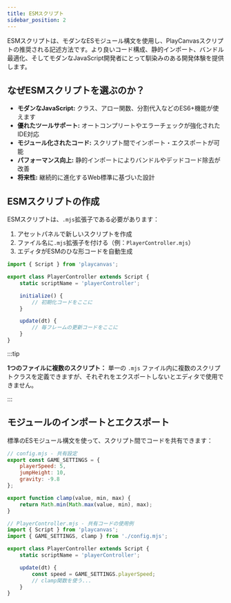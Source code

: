 ```yaml
---
title: ESMスクリプト
sidebar_position: 2
---
```


ESMスクリプトは、モダンなESモジュール構文を使用し、PlayCanvasスクリプトの推奨される記述方法です。より良いコード構成、静的インポート、バンドル最適化、そしてモダンなJavaScript開発者にとって馴染みのある開発体験を提供します。

## なぜESMスクリプトを選ぶのか？

* **モダンなJavaScript:** クラス、アロー関数、分割代入などのES6+機能が使えます
* **優れたツールサポート:** オートコンプリートやエラーチェックが強化されたIDE対応
* **モジュール化されたコード:** スクリプト間でインポート・エクスポートが可能
* **パフォーマンス向上:** 静的インポートによりバンドルやデッドコード除去が改善
* **将来性:** 継続的に進化するWeb標準に基づいた設計

## ESMスクリプトの作成

ESMスクリプトは、`.mjs`拡張子である必要があります：

1. アセットパネルで新しいスクリプトを作成
2. ファイル名に`.mjs`拡張子を付ける（例：`PlayerController.mjs`）
3. エディタがESMのひな形コードを自動生成

```javascript
import { Script } from 'playcanvas';

export class PlayerController extends Script {
    static scriptName = 'playerController';

    initialize() {
        // 初期化コードをここに
    }

    update(dt) {
        // 毎フレームの更新コードをここに
    }
}
```

:::tip

**1つのファイルに複数のスクリプト：** 単一の `.mjs` ファイル内に複数のスクリプトクラスを定義できますが、それぞれをエクスポートしないとエディタで使用できません。

:::

## モジュールのインポートとエクスポート

標準のESモジュール構文を使って、スクリプト間でコードを共有できます：

```javascript
// config.mjs - 共有設定
export const GAME_SETTINGS = {
    playerSpeed: 5,
    jumpHeight: 10,
    gravity: -9.8
};

export function clamp(value, min, max) {
    return Math.min(Math.max(value, min), max);
}
```

```javascript
// PlayerController.mjs - 共有コードの使用例
import { Script } from 'playcanvas';
import { GAME_SETTINGS, clamp } from './config.mjs';

export class PlayerController extends Script {
    static scriptName = 'playerController';

    update(dt) {
        const speed = GAME_SETTINGS.playerSpeed;
        // clamp関数を使う...
    }
}
